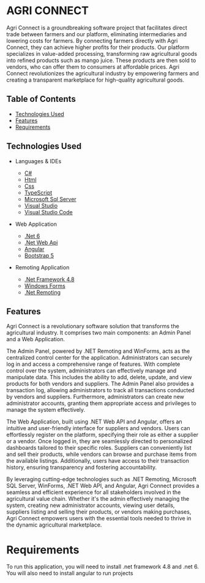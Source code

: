 # AGRI CONNECT

Agri Connect is a groundbreaking software project that facilitates direct trade between farmers and our platform, eliminating intermediaries and lowering costs for farmers. By connecting farmers directly with Agri Connect, they can achieve higher profits for their products. Our platform specializes in value-added processing, transforming raw agricultural goods into refined products such as mango juice. These products are then sold to vendors, who can offer them to consumers at affordable prices. Agri Connect revolutionizes the agricultural industry by empowering farmers and creating a transparent marketplace for high-quality agricultural goods.

## Table of Contents

- [Technologies Used](#technologies-used)
- [Features](#features)
- [Requirements](#requirements)

## Technologies Used

- Languages & IDEs

  - [C#](https://learn.microsoft.com/en-us/dotnet/csharp/)
  - [Html](https://developer.mozilla.org/en-US/docs/Web/HTML)
  - [Css](https://developer.mozilla.org/en-US/docs/Web/CSS)
  - [TypeScript](https://www.typescriptlang.org/)
  - [Microsoft Sql Server](https://www.microsoft.com/en-us/sql-server/sql-server-2019)
  - [Visual Studio](https://visualstudio.microsoft.com/)
  - [Visual Studio Code](https://code.visualstudio.com/)

- Web Application

  - [.Net 6](https://dotnet.microsoft.com/en-us/download/dotnet/6.0)
  - [.Net Web Api](https://dotnet.microsoft.com/en-us/apps/aspnet/apis)
  - [Angular](https://angular.io/)
  - [Bootstrap 5](https://getbootstrap.com/docs/5.0/getting-started/introduction/)

- Remoting Application
  - [.Net Framework 4.8](https://dotnet.microsoft.com/en-us/download/dotnet-framework/net48)
  - [Windows Forms](https://learn.microsoft.com/en-us/dotnet/desktop/winforms/windows-forms-overview?view=netframeworkdesktop-4.8)
  - [.Net Remoting](https://learn.microsoft.com/en-us/openspecs/windows_protocols/ms-netod/bfd49902-36d7-4479-bf75-a2431bd99039)

## Features

Agri Connect is a revolutionary software solution that transforms the agricultural industry. It comprises two main components: an Admin Panel and a Web Application.

The Admin Panel, powered by .NET Remoting and WinForms, acts as the centralized control center for the application. Administrators can securely log in and access a comprehensive range of features. With complete control over the system, administrators can effectively manage and manipulate data. This includes the ability to add, delete, update, and view products for both vendors and suppliers. The Admin Panel also provides a transaction log, allowing administrators to track all transactions conducted by vendors and suppliers. Furthermore, administrators can create new administrator accounts, granting them appropriate access and privileges to manage the system effectively.

The Web Application, built using .NET Web API and Angular, offers an intuitive and user-friendly interface for suppliers and vendors. Users can effortlessly register on the platform, specifying their role as either a supplier or a vendor. Once logged in, they are seamlessly directed to personalized dashboards tailored to their specific roles. Suppliers can conveniently list and sell their products, while vendors can browse and purchase items from the available listings. Additionally, users have access to their transaction history, ensuring transparency and fostering accountability.

By leveraging cutting-edge technologies such as .NET Remoting, Microsoft SQL Server, WinForms, .NET Web API, and Angular, Agri Connect provides a seamless and efficient experience for all stakeholders involved in the agricultural value chain. Whether it's the admin effectively managing the system, creating new administrator accounts, viewing user details, suppliers listing and selling their products, or vendors making purchases, Agri Connect empowers users with the essential tools needed to thrive in the dynamic agricultural marketplace.

# Requirements

To run this application, you will need to install .net framework 4.8 and .net 6. You will also need to install angular to run projects
